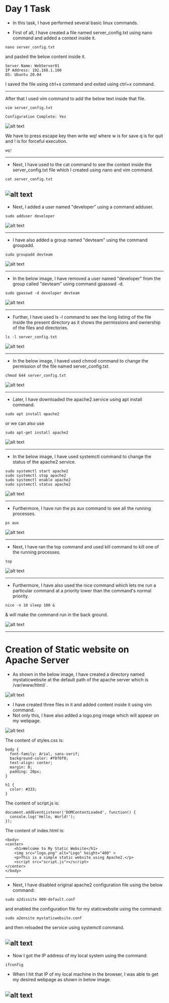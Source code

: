 # Day 1 Task
- In this task, I have performed several basic linux commands.

- First of all, I have created a file named server_config.txt using nano command and added a context inside it.

```
nano server_config.txt 
```
and pasted the below content inside it.

```
Server Name: WebServer01
IP Address: 192.168.1.100
OS: Ubuntu 20.04
```
I saved the file using ctrl+s command and exited using ctrl+x command.

-----


After that I used vim command to add the below text inside that file.

```
vim server_config.txt
```
```
Configuration Complete: Yes
```

![alt text](/images/Day_1_Images/image-2.png)

We have to press escape key then write wq! where w is for save q is for quit and ! is for forceful execution.

```
wq!
```
-----
- Next, I have used to the cat command to see the context inside the server_config.txt file which I created using nano and vim command.

```
cat server_config.txt
```
![alt text](/images/Day_1_Images/image-1.png)
-----


- Next, I added a user named "developer" using a command adduser.

```
sudo adduser developer
```
![alt text](/images/Day_1_Images/image-3.png)

-----
- I have also added a group named "devteam" using the command groupadd.

```
sudo groupadd devteam
```
![alt text](/images/Day_1_Images/image-4.png)

-----
- In the below image, I have removed a user named "developer" from the group called "devteam" using command gpasswd -d.

```
sudo gpasswd -d developer devteam
```
![alt text](/images/Day_1_Images/image-5.png)

------
- Further, I have used ls -l command to see the long listing of the file inside the present directory as it shows the permissions and ownership of the files and directories.

```
ls -l server_config.txt
```
![alt text](/images/Day_1_Images/image-6.png)

------

- In the below image, I haved used chmod command to change the permission of the file named server_config.txt.

```
chmod 644 server_config.txt
```
![alt text](/images/Day_1_Images/image-7.png)

----
- Later, I have downloaded the apache2.service using apt install command.

```
sudo apt install apache2
```
or we can also use

```
sudo apt-get install apache2
```
![alt text](/images/Day_1_Images/image-8.png)

-----------
- In the below image, I have used systemctl command to change the status of the apache2 service.

```
sudo systemctl start apache2
sudo systemctl stop apache2
sudo systemctl enable apache2
sudo systemctl status apache2
```
![alt text](/images/Day_1_Images/image-9.png)

------

- Furthermore, I have run the ps aux command to see all the running processes.

```
ps aux
```
![alt text](/images/Day_1_Images/image-10.png)


-----
- Next, I have ran the top command and used kill command to kill one of the running processes.

```
top
```
![alt text](/images/Day_1_Images/image-11.png)


-----

- Furthermore, I have also used the nice command which lets me run a particular command at a priority lower than the command's normal priority.
```
nice -n 10 sleep 100 &
```

& will make the command run in the back ground.

![alt text](/images/Day_1_Images/image-12.png)

-----

# Creation of Static website on Apache Server

- As shown in the below image, I have created a directory named mystaticwebsite at the default path of the apache server which is /var/www/html/ .

![alt text](/images/Day_1_Images/image-13.png)


- I have created three files in it and added content inside it using vim command.
- Not only this, I have also added a logo.png image which will appear on my webpage.

![alt text](/images/Day_1_Images/image-14.png)

The content of styles.css is:
```
body {
  font-family: Arial, sans-serif;
  background-color: #f0f0f0;
  text-align: center;
  margin: 0;
  padding: 20px;
}

h1 {
  color: #333;
}

```

The content of script.js is:
```
document.addEventListener('DOMContentLoaded', function() {
  console.log('Hello, World!');
});
```

The content of index.html is:
```
<body>
<center>
    <h1>Welcome to My Static Website</h1>
    <img src="logo.png" alt="Logo" height="400" >
    <p>This is a simple static website using Apache2.</p>
    <script src="script.js"></script>
</center>
</body>

```
-----
- Next, I have disabled original apache2 configuration file using the below command:
```
sudo a2dissite 000-default.conf 
```
and enabled the configuration file for my staticwebsite using the command:
```
sudo a2ensite mystaticwebsite.conf
``` 
and then reloaded the service using systemctl command.

![alt text](/images/Day_1_Images/image-15.png)
------

- Now I got the IP address of my local system using the command:
```
ifconfig
```

- When I hit that IP of my local machine in the browser, I was able to get my desired webpage as shown in below image.

![alt text](/images/Day_1_Images/image-16.png)
---